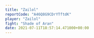 ```yaml
---
title: "Zailol"
reportCode: "A46Q8G9CDrYTftdK"
player: "Zailol"
fight: "Shade of Aran"
date: 2021-07-11T18:57:14.471000+00:00
---
```


